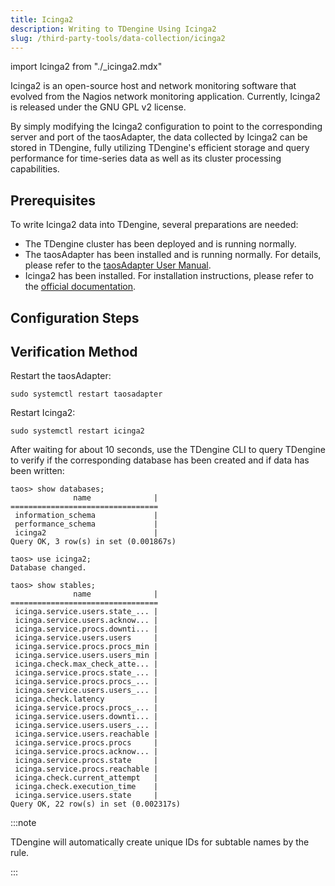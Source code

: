 ```yaml
---
title: Icinga2
description: Writing to TDengine Using Icinga2
slug: /third-party-tools/data-collection/icinga2
---
```


import Icinga2 from "./_icinga2.mdx"

Icinga2 is an open-source host and network monitoring software that evolved from the Nagios network monitoring application. Currently, Icinga2 is released under the GNU GPL v2 license.

By simply modifying the Icinga2 configuration to point to the corresponding server and port of the taosAdapter, the data collected by Icinga2 can be stored in TDengine, fully utilizing TDengine's efficient storage and query performance for time-series data as well as its cluster processing capabilities.

## Prerequisites

To write Icinga2 data into TDengine, several preparations are needed:

- The TDengine cluster has been deployed and is running normally.
- The taosAdapter has been installed and is running normally. For details, please refer to the [taosAdapter User Manual](../../../tdengine-reference/components/taosadapter/).
- Icinga2 has been installed. For installation instructions, please refer to the [official documentation](https://icinga.com/docs/icinga-2/latest/doc/02-installation/).

## Configuration Steps

<Icinga2 />

## Verification Method

Restart the taosAdapter:

```shell
sudo systemctl restart taosadapter
```

Restart Icinga2:

```shell
sudo systemctl restart icinga2
```

After waiting for about 10 seconds, use the TDengine CLI to query TDengine to verify if the corresponding database has been created and if data has been written:

```text
taos> show databases;
              name              |
=================================
 information_schema             |
 performance_schema             |
 icinga2                        |
Query OK, 3 row(s) in set (0.001867s)

taos> use icinga2;
Database changed.

taos> show stables;
              name              |
=================================
 icinga.service.users.state_... |
 icinga.service.users.acknow... |
 icinga.service.procs.downti... |
 icinga.service.users.users     |
 icinga.service.procs.procs_min |
 icinga.service.users.users_min |
 icinga.check.max_check_atte... |
 icinga.service.procs.state_... |
 icinga.service.procs.procs_... |
 icinga.service.users.users_... |
 icinga.check.latency           |
 icinga.service.procs.procs_... |
 icinga.service.users.downti... |
 icinga.service.users.users_... |
 icinga.service.users.reachable |
 icinga.service.procs.procs     |
 icinga.service.procs.acknow... |
 icinga.service.procs.state     |
 icinga.service.procs.reachable |
 icinga.check.current_attempt   |
 icinga.check.execution_time    |
 icinga.service.users.state     |
Query OK, 22 row(s) in set (0.002317s)
```

:::note

TDengine will automatically create unique IDs for subtable names by the rule.

:::
